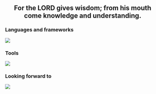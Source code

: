 <h2 align="center">For the LORD gives wisdom; from his mouth come knowledge and understanding. </h2>
<h3 align="left">Languages and frameworks</h3>
<p align="left">
      <img src="https://skillicons.dev/icons?i=html,css,js,godot" />
</p>

<h3 align="left">Tools</h3>
<p align="left">
      <img src="https://skillicons.dev/icons?i=windows,discord,git,github,visualstudio,vscode" />
</p>

<h3 align="left">Looking forward to</h3>
<p align="left">
            <img src="https://skillicons.dev/icons?i=php,laravel,mysql,powershell,cs,dotnet,unity"/>
</p>
